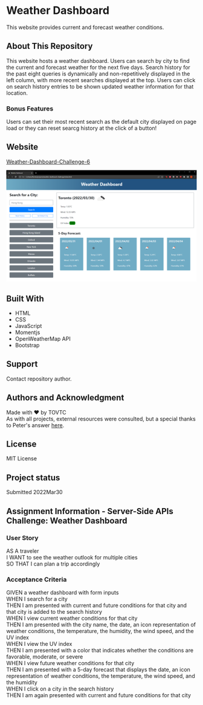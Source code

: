 # Weather Dashboard
This website provides current and forecast weather conditions.

## About This Repository
This website hosts a weather dashboard. Users can search by city to find the current and forecast weather for the next five days. Search history for the past eight queries is dynamically and non-repetitively displayed in the left column, with more recent searches displayed at the top. Users can click on search history entries to be shown updated weather information for that location.

### Bonus Features
Users can set their most recent search as the default city displayed on page load or they can reset searcg history at the click of a button! 

## Website
[Weather-Dashboard-Challenge-6](https://tovtc.github.io/weather-dashboard-scscbc-challenge/)

![Weather Dashboard](./weather-dashboard.png?raw=true "Weather Dashboard")

## Built With
* HTML
* CSS
* JavaScript
* Momentjs
* OpenWeatherMap API
* Bootstrap

## Support
Contact repository author.

## Authors and Acknowledgment
Made with ❤️ by TOVTC</br>
As with all projects, external resources were consulted, but a special thanks to Peter's answer [here](https://stackoverflow.com/questions/5767325/how-can-i-remove-a-specific-item-from-an-array).

## License
MIT License

## Project status
Submitted 2022Mar30</br>

## Assignment Information - Server-Side APIs Challenge: Weather Dashboard
### User Story
AS A traveler</br>
I WANT to see the weather outlook for multiple cities</br>
SO THAT I can plan a trip accordingly</br>

### Acceptance Criteria
GIVEN a weather dashboard with form inputs</br>
WHEN I search for a city</br>
THEN I am presented with current and future conditions for that city and that city is added to the search history</br>
WHEN I view current weather conditions for that city</br>
THEN I am presented with the city name, the date, an icon representation of weather conditions, the temperature, the humidity, the wind speed, and the UV index</br>
WHEN I view the UV index</br>
THEN I am presented with a color that indicates whether the conditions are favorable, moderate, or severe</br>
WHEN I view future weather conditions for that city</br>
THEN I am presented with a 5-day forecast that displays the date, an icon representation of weather conditions, the temperature, the wind speed, and the humidity</br>
WHEN I click on a city in the search history</br>
THEN I am again presented with current and future conditions for that city</br>
